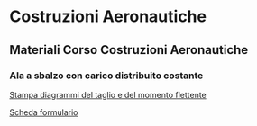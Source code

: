 # Costruzioni Aeronautiche
## Materiali Corso Costruzioni Aeronautiche
### Ala a sbalzo con carico distribuito costante
[Stampa diagrammi del taglio e del momento flettente](https://github.com/giulianodeledda/costruzioni_aeronautiche/blob/master/Ala-a-sbalzo.py)

[Scheda formulario](https://github.com/giulianodeledda/costruzioni_aeronautiche/blob/master/Scheda-Caso01.pdf)
